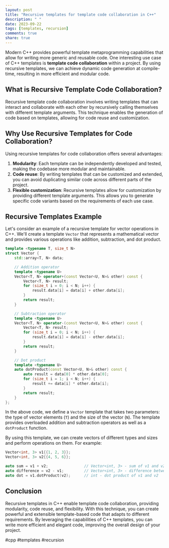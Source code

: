 ```yaml
---
layout: post
title: "Recursive templates for template code collaboration in C++"
description: " "
date: 2023-09-22
tags: [templates, recursion]
comments: true
share: true
---
```


Modern C++ provides powerful template metaprogramming capabilities that allow for writing more generic and reusable code. One interesting use case of C++ templates is **template code collaboration** within a project. By using recursive templates, we can achieve dynamic code generation at compile-time, resulting in more efficient and modular code.

## What is Recursive Template Code Collaboration?

Recursive template code collaboration involves writing templates that can interact and collaborate with each other by recursively calling themselves with different template arguments. This technique enables the generation of code based on templates, allowing for code reuse and customization.

## Why Use Recursive Templates for Code Collaboration?

Using recursive templates for code collaboration offers several advantages:

1. **Modularity**: Each template can be independently developed and tested, making the codebase more modular and maintainable.
2. **Code reuse**: By writing templates that can be customized and extended, you can avoid duplicating similar code across different parts of the project.
3. **Flexible customization**: Recursive templates allow for customization by providing different template arguments. This allows you to generate specific code variants based on the requirements of each use case.

## Recursive Templates Example

Let's consider an example of a recursive template for vector operations in C++. We'll create a template `Vector` that represents a mathematical vector and provides various operations like addition, subtraction, and dot product.

```cpp
template <typename T, size_t N>
struct Vector {
    std::array<T, N> data;

    // Addition operator
    template <typename U>
    Vector<T, N> operator+(const Vector<U, N>& other) const {
        Vector<T, N> result;
        for (size_t i = 0; i < N; i++) {
            result.data[i] = data[i] + other.data[i];
        }
        return result;
    }

    // Subtraction operator
    template <typename U>
    Vector<T, N> operator-(const Vector<U, N>& other) const {
        Vector<T, N> result;
        for (size_t i = 0; i < N; i++) {
            result.data[i] = data[i] - other.data[i];
        }
        return result;
    }

    // Dot product
    template <typename U>
    auto dotProduct(const Vector<U, N>& other) const {
        auto result = data[0] * other.data[0];
        for (size_t i = 1; i < N; i++) {
            result += data[i] * other.data[i];
        }
        return result;
    }
};
```

In the above code, we define a `Vector` template that takes two parameters: the type of vector elements (`T`) and the size of the vector (`N`). The template provides overloaded addition and subtraction operators as well as a `dotProduct` function.

By using this template, we can create vectors of different types and sizes and perform operations on them. For example:

```cpp
Vector<int, 3> v1{{1, 2, 3}};
Vector<int, 3> v2{{4, 5, 6}};

auto sum = v1 + v2;                // Vector<int, 3> - sum of v1 and v2
auto difference = v2 - v1;         // Vector<int, 3> - difference between v2 and v1
auto dot = v1.dotProduct(v2);      // int - dot product of v1 and v2
```

## Conclusion

Recursive templates in C++ enable template code collaboration, providing modularity, code reuse, and flexibility. With this technique, you can create powerful and extensible template-based code that adapts to different requirements. By leveraging the capabilities of C++ templates, you can write more efficient and elegant code, improving the overall design of your project.

#cpp #templates #recursion